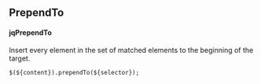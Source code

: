 ## PrependTo
#### jqPrependTo
Insert every element in the set of matched elements to the beginning of the target.
```
$(${content}).prependTo(${selector});
```